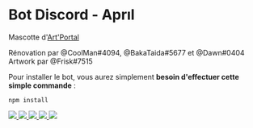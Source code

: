 # Bot Discord - Aprıl
Mascotte d'[Art'Portal](https://discord.gg/graphisme)

Rénovation par @CoolMan#4094, @BakaTaida#5677 et @Dawn#0404  
Artwork par @Frisk#7515

Pour installer le bot, vous aurez simplement **besoin d'effectuer cette simple commande** :
```
npm install
```

<a href="https://github.com/Art-Portal/April/actions/workflows/codeql.yml">
    <img src="https://github.com/Art-Portal/April/actions/workflows/codeql.yml/badge.svg"/>
</a>
<a href="https://github.com/Art-Portal/April">
    <img src="https://badgen.net/github/stars/Art-Portal/April"/>
</a>
<a href="https://github.com/Art-Portal/April/releases">
    <img src="https://badgen.net/github/release/Art-Portal/April"/>
</a>
<a href="https://github.com/Art-Portal/April/issues">
    <img src="https://badgen.net/github/open-issues/Art-Portal/April"/>
</a>
<a href="https://github.com/apps/dependabot">
    <img src="https://badgen.net/github/dependabot/Art-Portal/April"/>
</a>